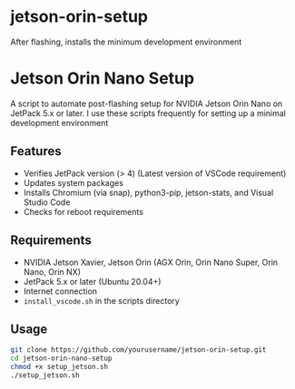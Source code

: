 # jetson-orin-setup
After flashing, installs the minimum development environment

# Jetson Orin Nano Setup

A script to automate post-flashing setup for NVIDIA Jetson Orin Nano on JetPack 5.x or later. I use these scripts frequently for setting up a minimal development environment

## Features
- Verifies JetPack version (> 4) (Latest version of VSCode requirement)
- Updates system packages
- Installs Chromium (via snap), python3-pip, jetson-stats, and Visual Studio Code
- Checks for reboot requirements

## Requirements
- NVIDIA Jetson Xavier, Jetson Orin (AGX Orin, Orin Nano Super, Orin Nano, Orin NX)
- JetPack 5.x or later (Ubuntu 20.04+)
- Internet connection
- `install_vscode.sh` in the scripts directory

## Usage
```bash
git clone https://github.com/yourusername/jetson-orin-setup.git
cd jetson-orin-nano-setup
chmod +x setup_jetson.sh
./setup_jetson.sh

